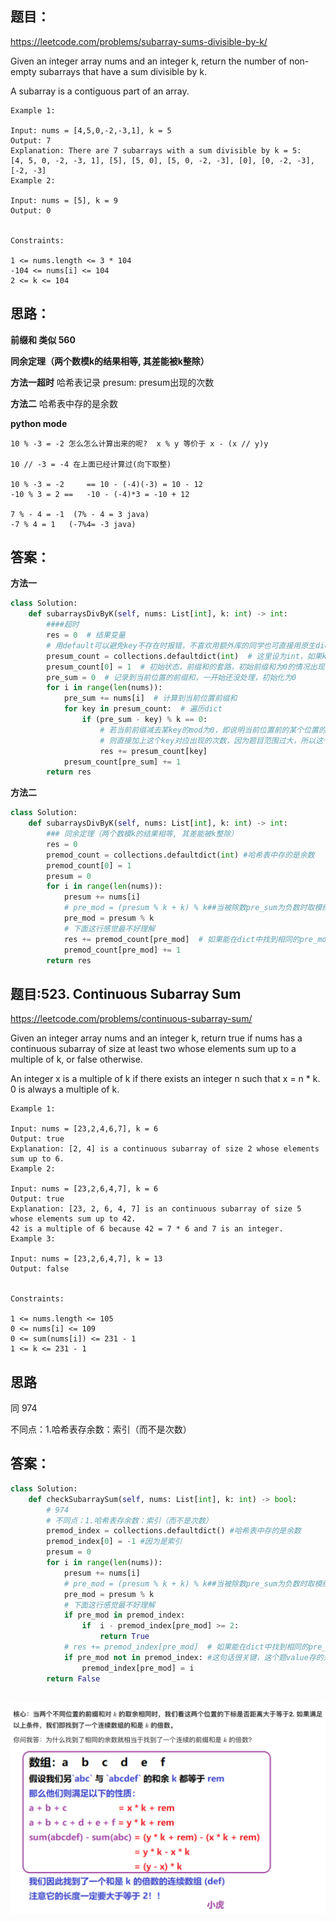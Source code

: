 ## 题目：

https://leetcode.com/problems/subarray-sums-divisible-by-k/

Given an integer array nums and an integer k, return the number of non-empty subarrays that have a sum divisible by k.

A subarray is a contiguous part of an array.

```
Example 1:

Input: nums = [4,5,0,-2,-3,1], k = 5
Output: 7
Explanation: There are 7 subarrays with a sum divisible by k = 5:
[4, 5, 0, -2, -3, 1], [5], [5, 0], [5, 0, -2, -3], [0], [0, -2, -3], [-2, -3]
Example 2:

Input: nums = [5], k = 9
Output: 0
 

Constraints:

1 <= nums.length <= 3 * 104
-104 <= nums[i] <= 104
2 <= k <= 104
```
## 思路：
**前缀和 类似 560**

**同余定理（两个数模k的结果相等, 其差能被k整除）**

**方法一超时**
哈希表记录 presum: presum出现的次数

**方法二**
哈希表中存的是余数

**python mode**
```
10 % -3 = -2 怎么怎么计算出来的呢?  x % y 等价于 x - (x // y)y

10 // -3 = -4 在上面已经计算过(向下取整)

10 % -3 = -2     == 10 - (-4)(-3) = 10 - 12 
-10 % 3 = 2 ==   -10 - (-4)*3 = -10 + 12

7 % - 4 = -1  (7% - 4 = 3 java)
-7 % 4 = 1   (-7%4= -3 java)   
```


## 答案：
**方法一**
```python
class Solution:
    def subarraysDivByK(self, nums: List[int], k: int) -> int:
        ####超时
        res = 0  # 结果变量
        # 用default可以避免key不存在时报错，不喜欢用额外库的同学也可直接用原生dict的get方法，设置默认为0
        presum_count = collections.defaultdict(int)  # 这里设为int，如果key不存在直接设置当前传入的key对应的值为0
        presum_count[0] = 1  # 初始状态，前缀和的套路，初始前缀和为0的情况出现一次
        pre_sum = 0  # 记录到当前位置的前缀和，一开始还没处理，初始化为0
        for i in range(len(nums)):
            pre_sum += nums[i]  # 计算到当前位置前缀和
            for key in presum_count:  # 遍历dict
                if (pre_sum - key) % k == 0:
                    # 若当前前缀减去某key的mod为0，即说明当前位置前的某个位置的前缀和与当前位置前缀和相差若干个K(即满足题意)
                    # 则直接加上这个key对应出现的次数，因为题目范围过大，所以这个dict中的key可能会有很多，在for遍历查找时会超时
                    res += presum_count[key]
            presum_count[pre_sum] += 1
        return res

```

**方法二**
```python
class Solution:
    def subarraysDivByK(self, nums: List[int], k: int) -> int:
        ### 同余定理（两个数模k的结果相等, 其差能被k整除）
        res = 0
        premod_count = collections.defaultdict(int) #哈希表中存的是余数
        premod_count[0] = 1
        presum = 0
        for i in range(len(nums)):
            presum += nums[i]
            # pre_mod = (presum % k + k) % k##当被除数pre_sum为负数时取模结果为负数，java需要纠正(好像python没事)
            pre_mod = presum % k 
            # 下面这行感觉最不好理解
            res += premod_count[pre_mod]  # 如果能在dict中找到相同的pre_mod，说明当前节点前的某个位置的前缀和到当前位置的前缀和间存在若干个k (两个数模k的结果相等, 其差能被k整除）
            premod_count[pre_mod] += 1
        return res

```
## 题目:523. Continuous Subarray Sum

https://leetcode.com/problems/continuous-subarray-sum/

Given an integer array nums and an integer k, return true if nums has a continuous subarray of size at least two whose elements sum up to a multiple of k, or false otherwise.

An integer x is a multiple of k if there exists an integer n such that x = n * k. 0 is always a multiple of k.

```
Example 1:

Input: nums = [23,2,4,6,7], k = 6
Output: true
Explanation: [2, 4] is a continuous subarray of size 2 whose elements sum up to 6.
Example 2:

Input: nums = [23,2,6,4,7], k = 6
Output: true
Explanation: [23, 2, 6, 4, 7] is an continuous subarray of size 5 whose elements sum up to 42.
42 is a multiple of 6 because 42 = 7 * 6 and 7 is an integer.
Example 3:

Input: nums = [23,2,6,4,7], k = 13
Output: false
 

Constraints:

1 <= nums.length <= 105
0 <= nums[i] <= 109
0 <= sum(nums[i]) <= 231 - 1
1 <= k <= 231 - 1
```
## 思路
同 974

不同点：1.哈希表存余数：索引（而不是次数）

## 答案：
```python
class Solution:
    def checkSubarraySum(self, nums: List[int], k: int) -> bool:
        # 974
        # 不同点：1.哈希表存余数：索引（而不是次数）
        premod_index = collections.defaultdict() #哈希表中存的是余数
        premod_index[0] = -1 #因为是索引
        presum = 0
        for i in range(len(nums)):
            presum += nums[i]
            # pre_mod = (presum % k + k) % k##当被除数pre_sum为负数时取模结果为负数，java需要纠正(好像python没事)
            pre_mod = presum % k 
            # 下面这行感觉最不好理解
            if pre_mod in premod_index:
                if  i - premod_index[pre_mod] >= 2:
                    return True
            # res += premod_index[pre_mod]  # 如果能在dict中找到相同的pre_mod，说明当前节点前的某个位置的前缀和到当前位置的前缀和间存在若干个k (两个数模k的结果相等, 其差能被k整除）
            if pre_mod not in premod_index: #这句话很关键，这个题value存的是索引，我们不想变最开始的索引
                premod_index[pre_mod] = i
        return False
        
```
![a](https://github.com/SSRRBB/Leetcode/blob/main/Images/443.png)
